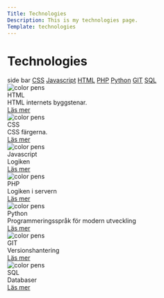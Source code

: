 ```yaml
---
Title: Technologies
Description: This is my technologies page.
Template: technologies
---
```

Technologies
==========================

<div class="side-bar">
side bar
<a href="#css"> CSS</a>
<a href="#javascript"> Javascript</a>
<a href="#html"> HTML</a>
<a href="#PHP"> PHP</a>
<a href="#python"> Python</a>
<a href="#git"> GIT</a>
<a href="#sql"> SQL</a>
</div>



  <div class="card">
   <img src="%base_url%/image/html.jpg&w=400" alt="color pens"  class="card-img">
    <div class="card-header">HTML</div>
    <div class="card-text">HTML internets byggstenar.</div>
   <a href=https://www.student.bth.se/~reah23/dbwebb-kurser/design/me/portfolio/technology/html id="html"> Läs mer </a>
  </div>

 <div class="card">
   <img src="%base_url%/image/css.jpg&w=400" alt="color pens"  class="card-img">
    <div class="card-header">CSS</div>
    <div class="card-text">CSS färgerna.</div>
  <a href=https://www.student.bth.se/~reah23/dbwebb-kurser/design/me/portfolio/technology/css id="css"> Läs mer </a>
  </div>





 <div class="card">
   <img src="%base_url%/image/javascript.jpg&w=400" alt="color pens"  class="card-img">
    <div class="card-header">Javascript</div>
    <div class="card-text">Logiken</div>
  <a href=https://www.student.bth.se/~reah23/dbwebb-kurser/design/me/portfolio/technology/javascript id="javascript"> Läs mer </a>
  </div>

 <div class="card">
   <img src="%base_url%/image/php.jpg&w=400" alt="color pens"  class="card-img">
    <div class="card-header">PHP</div>
    <div class="card-text">Logiken i servern</div>
  <a href=https://www.student.bth.se/~reah23/dbwebb-kurser/design/me/portfolio/technology/php id="php"> Läs mer </a>
  </div>

 <div class="card">
   <img src="%base_url%/image/python.jpg&w=400" alt="color pens"  class="card-img">
    <div class="card-header">Python</div>
    <div class="card-text">Programmeringsspråk för modern utveckling</div>
  <a href=https://www.student.bth.se/~reah23/dbwebb-kurser/design/me/portfolio/technology/python id="python"> Läs mer </a>
  </div>

 <div class="card">
   <img src="%base_url%/image/GIT.jpg&w=400" alt="color pens"  class="card-img">
    <div class="card-header">GIT</div>
    <div class="card-text">Versionshantering</div>
  <a href=https://www.student.bth.se/~reah23/dbwebb-kurser/design/me/portfolio/technology/git id="git"> Läs mer </a>
  </div>

 <div class="card">
   <img src="%base_url%/image/SQL.jpg&w=400" alt="color pens"  class="card-img">
    <div class="card-header">SQL</div>
    <div class="card-text">Databaser</div>
  <a href=https://www.student.bth.se/~reah23/dbwebb-kurser/design/me/portfolio/technology/sql id="sql"> Läs mer </a>
  </div>
